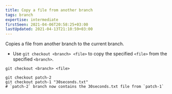 ```yaml
---
title: Copy a file from another branch
tags: branch
expertise: intermediate
firstSeen: 2021-04-06T20:58:25+03:00
lastUpdated: 2021-04-13T21:10:59+03:00
---
```


Copies a file from another branch to the current branch.

- Use `git checkout <branch> <file>` to copy the specified `<file>` from the specified `<branch>`.

```shell
git checkout <branch> <file>
```

```shell
git checkout patch-2
git checkout patch-1 "30seconds.txt"
# `patch-2` branch now contains the 30seconds.txt file from `patch-1`
```
